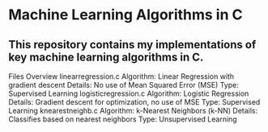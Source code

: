 # Machine Learning Algorithms in C
## This repository contains my implementations of key machine learning algorithms in C.

Files Overview
linearregression.c
Algorithm: Linear Regression with gradient descent
Details: No use of Mean Squared Error (MSE)
Type: Supervised Learning
logisticregression.c
Algorithm: Logistic Regression
Details: Gradient descent for optimization, no use of MSE
Type: Supervised Learning
knearestneighb.c
Algorithm: k-Nearest Neighbors (k-NN)
Details: Classifies based on nearest neighbors
Type: Unsupervised Learning

